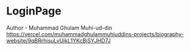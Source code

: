 # LoginPage
Author - Muhammad Ghulam Muhi-ud-din
<br/>
https://vercel.com/muhammadghulammuhiuddins-projects/biography-website/9qBRrhisuLvUikL1YKcBjSYJHD7J
